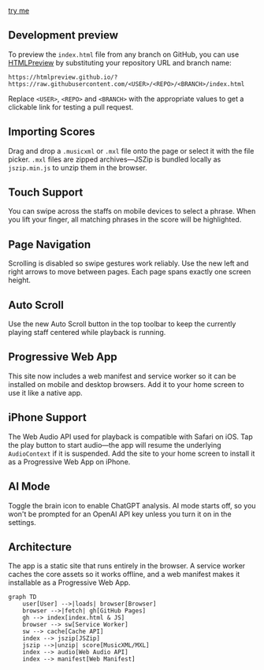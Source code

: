 [try me](http://www.bryandebourbon.com/eMusicReader/)

## Development preview

To preview the `index.html` file from any branch on GitHub, you can use
[HTMLPreview](https://htmlpreview.github.io/) by substituting your repository
URL and branch name:

```
https://htmlpreview.github.io/?https://raw.githubusercontent.com/<USER>/<REPO>/<BRANCH>/index.html
```

Replace `<USER>`, `<REPO>` and `<BRANCH>` with the appropriate values to get a
clickable link for testing a pull request.

## Importing Scores

Drag and drop a `.musicxml` or `.mxl` file onto the page or select it with the
file picker. `.mxl` files are zipped archives—JSZip is bundled locally as
`jszip.min.js` to unzip them in the browser.

## Touch Support

You can swipe across the staffs on mobile devices to select a phrase. When you lift your finger, all matching phrases in the score will be highlighted.


## Page Navigation

Scrolling is disabled so swipe gestures work reliably. Use the new left and right arrows to move between pages. Each page spans exactly one screen height.

## Auto Scroll

Use the new Auto Scroll button in the top toolbar to keep the currently playing staff centered while playback is running.

## Progressive Web App

This site now includes a web manifest and service worker so it can be installed on mobile and desktop browsers. Add it to your home screen to use it like a native app.

## iPhone Support

The Web Audio API used for playback is compatible with Safari on iOS. Tap the play button to start audio—the app will resume the underlying `AudioContext` if it is suspended. Add the site to your home screen to install it as a Progressive Web App on iPhone.

## AI Mode

Toggle the brain icon to enable ChatGPT analysis. AI mode starts off, so you won't be prompted for an OpenAI API key unless you turn it on in the settings.

## Architecture

The app is a static site that runs entirely in the browser. A service worker caches
the core assets so it works offline, and a web manifest makes it installable as a
Progressive Web App.

```mermaid
graph TD
    user[User] -->|loads| browser[Browser]
    browser -->|fetch| gh[GitHub Pages]
    gh --> index[index.html & JS]
    browser --> sw[Service Worker]
    sw --> cache[Cache API]
    index --> jszip[JSZip]
    jszip -->|unzip| score[MusicXML/MXL]
    index --> audio[Web Audio API]
    index --> manifest[Web Manifest]
```
